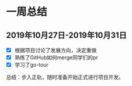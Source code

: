 # 一周总结

## 2019年10月27日-2019年10月31日

- [x] 根据项目讨论了发展方向，决定重做
- [x] 熟练了GitHub如何merge同学们的pr
- [x]  学习了go-tour

总结：步入正轨，随时准备开始正式进行项目开发。
